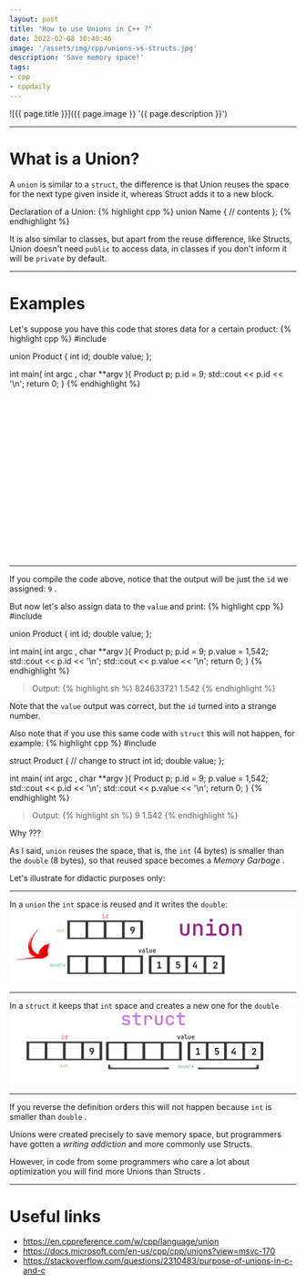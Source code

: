 ```yaml
---
layout: post
title: "How to use Unions in C++ ?"
date: 2022-02-08 10:40:46
image: '/assets/img/cpp/unions-vs-structs.jpg'
description: 'Save memory space!'
tags:
- cpp
- cppdaily
---
```


![{{ page.title }}]({{ page.image }} '{{ page.description }}')

---

# What is a Union?
A `union` is similar to a `struct`, the difference is that Union reuses the space for the next type given inside it, whereas Struct adds it to a new block.

Declaration of a Union:
{% highlight cpp %}
union Name {
  // contents
};
{% endhighlight %}

It is also similar to classes, but apart from the reuse difference, like Structs, Union doesn't need `public` to access data, in classes if you don't inform it will be `private` by default.

---

# Examples
Let's suppose you have this code that stores data for a certain product:
{% highlight cpp %}
#include <iostream>

union Product {
  int id;
  double value;
};

int main( int argc , char **argv ){
  Product p;
  p.id = 9;
  std::cout << p.id << '\n';
  return 0;
}
{% endhighlight %}

<!-- SQUARE - GAMES ROOT -->
<script async src="//pagead2.googlesyndication.com/pagead/js/adsbygoogle.js"></script>
<ins class="adsbygoogle"
style="display:inline-block;width:336px;height:280px"
data-ad-client="ca-pub-2838251107855362"
data-ad-slot="5351066970"></ins>
<script>
(adsbygoogle = window.adsbygoogle || []).push({});
</script>

---

If you compile the code above, notice that the output will be just the `id` we assigned: `9` .

But now let's also assign data to the `value` and print:
{% highlight cpp %}
#include <iostream>

union Product {
  int id;
  double value;
};

int main( int argc , char **argv ){
  Product p;
  p.id = 9;
  p.value = 1,542;
  std::cout << p.id << '\n';
  std::cout << p.value << '\n';
  return 0;
}
{% endhighlight %}
> Output:
{% highlight sh %}
824633721
1.542
{% endhighlight %}

Note that the `value` output was correct, but the `id` turned into a strange number.

Also note that if you use this same code with `struct` this will not happen, for example:
{% highlight cpp %}
#include <iostream>

struct Product { // change to struct
  int id;
  double value;
};

int main( int argc , char **argv ){
  Product p;
  p.id = 9;
  p.value = 1,542;
  std::cout << p.id << '\n';
  std::cout << p.value << '\n';
  return 0;
}
{% endhighlight %}
> Output:
{% highlight sh %}
9
1.542
{% endhighlight %}

Why ???

As I said, `union` reuses the space, that is, the `int` (4 bytes) is smaller than the `double` (8 bytes), so that reused space becomes a *Memory Garbage* .

Let's illustrate for didactic purposes only:

---

In a `union` the `int` space is reused and it writes the `double`:
![Union](/assets/img/cpp/union.jpg)

---

In a `struct` it keeps that `int` space and creates a new one for the `double`
![Struct](/assets/img/cpp/struct.jpg)

---

If you reverse the definition orders this will not happen because `int` is smaller than `double` .

Unions were created precisely to save memory space, but programmers have gotten a *writing addiction* and more commonly use Structs.

However, in code from some programmers who care a lot about optimization you will find more Unions than Structs .


<!-- RECTANGLE 2 - OnParagragraph -->
<script async src="//pagead2.googlesyndication.com/pagead/js/adsbygoogle.js"></script>
<ins class="adsbygoogle"
style="display:block; text-align:center;"
data-ad-layout="in-article"
data-ad-format="fluid"
data-ad-client="ca-pub-2838251107855362"
data-ad-slot="8549252987"></ins>
<script>
(adsbygoogle = window.adsbygoogle || []).push({});
</script>

---

# Useful links
+ <https://en.cppreference.com/w/cpp/language/union>
+ <https://docs.microsoft.com/en-us/cpp/cpp/unions?view=msvc-170>
+ <https://stackoverflow.com/questions/2310483/purpose-of-unions-in-c-and-c>
